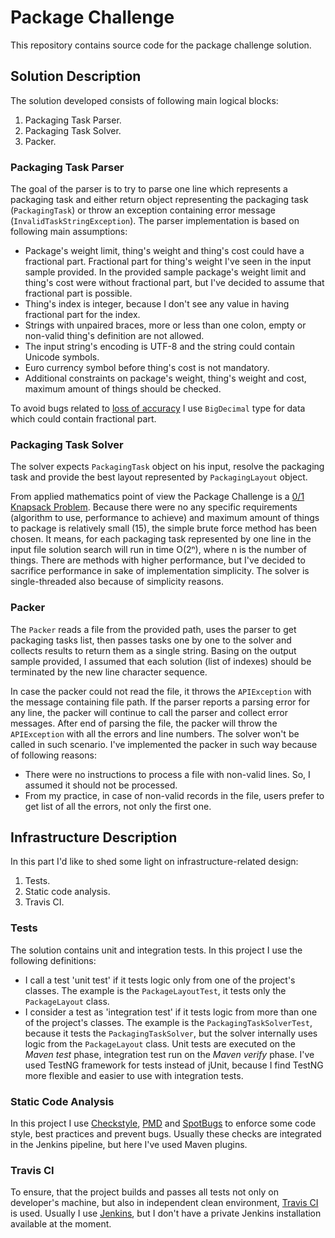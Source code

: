 # Package Challenge
This repository contains source code for the package challenge solution.

## Solution Description
The solution developed consists of following main logical blocks:
1. Packaging Task Parser.
1. Packaging Task Solver.
1. Packer.

### Packaging Task Parser
The goal of the parser is to try to parse one line which represents a packaging task and either return object
representing the packaging task (`PackagingTask`) or throw an exception containing error
message (`InvalidTaskStringException`). The parser implementation is based on following main assumptions:
* Package's weight limit, thing's weight and thing's cost could have a fractional part. Fractional part for thing's
  weight I've seen in the input sample provided. In the provided sample package's weight limit and thing's cost were
  without fractional part, but I've decided to assume that fractional part is possible.
* Thing's index is integer, because I don't see any value in having fractional part for the index.
* Strings with unpaired braces, more or less than one colon, empty or non-valid thing's definition are not allowed.
* The input string's encoding is UTF-8 and the string could contain Unicode symbols.
* Euro currency symbol before thing's cost is not mandatory.
* Additional constraints on package's weight, thing's weight and cost, maximum amount of things should be checked.

To avoid bugs related to [loss of accuracy](https://dzone.com/articles/never-use-float-and-double-for-monetary-calculatio)
I use `BigDecimal` type for data which could contain fractional part.

### Packaging Task Solver
The solver expects `PackagingTask` object on his input, resolve the packaging task and provide the best layout
represented by `PackagingLayout` object.

From applied mathematics point of view the Package Challenge is a 
[0/1 Knapsack Problem](https://en.wikipedia.org/wiki/Knapsack_problem#0/1_knapsack_problem).
Because there were no any specific requirements (algorithm to use, performance to achieve) and maximum amount of 
things to package is relatively small (15), the simple brute force method has been chosen. It means, for each packaging
task represented by one line in the input file solution search will run in time O(2ⁿ), where n is the number of things.
There are methods with higher performance, but I've decided to sacrifice performance in sake of implementation
simplicity. The solver is single-threaded also because of simplicity reasons.

### Packer
The `Packer` reads a file from the provided path, uses the parser to get packaging tasks list, then passes tasks
one by one to the solver and collects results to return them as a single string. Basing on the output sample provided,
I assumed that each solution (list of indexes) should be terminated by the new line character sequence.
 
In case the packer could not read the file, it throws the `APIException` with the message containing file path.
If the parser reports a parsing error for any line, the packer will continue to call the parser and collect error
messages. After end of parsing the file, the packer will throw the `APIException` with all the errors and line numbers.
The solver won't be called in such scenario. I've implemented the packer in such way because of following reasons:
* There were no instructions to process a file with non-valid lines. So, I assumed it should not be processed.
* From my practice, in case of non-valid records in the file, users prefer to get list of all the errors, not only the
  first one.

## Infrastructure Description
In this part I'd like to shed some light on infrastructure-related design:
1. Tests.
1. Static code analysis.
1. Travis CI.

### Tests
The solution contains unit and integration tests. In this project I use the following definitions:
* I call a test 'unit test' if it tests logic only from one of the project's classes. The example is
  the `PackageLayoutTest`, it tests only the `PackageLayout` class.
* I consider a test as 'integration test' if it tests logic from more than one of the project's classes. The example is
  the `PackagingTaskSolverTest`, because it tests the `PackagingTaskSolver`, but the solver internally uses logic from
  the `PackageLayout` class.
Unit tests are executed on the *Maven test* phase, integration test run on the *Maven verify* phase.
I've used TestNG framework for tests instead of jUnit, because I find TestNG more flexible and easier to use with
integration tests.

### Static Code Analysis
In this project I use [Checkstyle](http://checkstyle.sourceforge.net/), [PMD](https://pmd.github.io/) and
[SpotBugs](https://spotbugs.github.io/) to enforce some code style, best practices and prevent bugs. Usually these
checks are integrated in the Jenkins pipeline, but here I've used Maven plugins.

### Travis CI
To ensure, that the project builds and passes all tests not only on developer's machine, but also in independent clean
environment, [Travis CI](https://travis-ci.org/) is used. Usually I use [Jenkins](https://jenkins.io/), but I
don't have a private Jenkins installation available at the moment.
